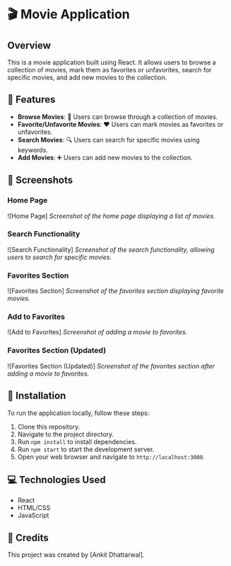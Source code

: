 # 🎬 Movie Application

## Overview
This is a movie application built using React. It allows users to browse a collection of movies, mark them as favorites or unfavorites, search for specific movies, and add new movies to the collection.

## 🌟 Features
- **Browse Movies**: 🎥 Users can browse through a collection of movies.
- **Favorite/Unfavorite Movies**: ❤️ Users can mark movies as favorites or unfavorites.
- **Search Movies**: 🔍 Users can search for specific movies using keywords.
- **Add Movies**: ➕ Users can add new movies to the collection.

## 📸 Screenshots
### Home Page
![Home Page]
*Screenshot of the home page displaying a list of movies.*

### Search Functionality
![Search Functionality]
*Screenshot of the search functionality, allowing users to search for specific movies.*

### Favorites Section
![Favorites Section]
*Screenshot of the favorites section displaying favorite movies.*

### Add to Favorites
![Add to Favorites]
*Screenshot of adding a movie to favorites.*

### Favorites Section (Updated)
![Favorites Section (Updated)]
*Screenshot of the favorites section after adding a movie to favorites.*

## 🚀 Installation
To run the application locally, follow these steps:

1. Clone this repository.
2. Navigate to the project directory.
3. Run `npm install` to install dependencies.
4. Run `npm start` to start the development server.
5. Open your web browser and navigate to `http://localhost:3000`.

## 💻 Technologies Used
- React
- HTML/CSS
- JavaScript

## 🙏 Credits
This project was created by [Ankit Dhattarwal]. 
